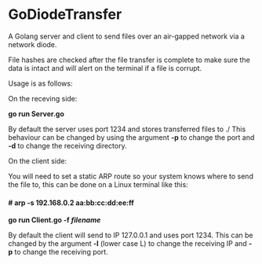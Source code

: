 # GoDiodeTransfer
A Golang server and client to send files over an air-gapped network via a network diode.

File hashes are checked after the file transfer is complete to make sure the data is intact and will alert on the terminal if a file is corrupt.

Usage is as follows:


On the receving side:

__go run Server.go__

By default the server uses port 1234 and stores transferred files to ./
This behaviour can be changed by using the argument __-p__ to change the port and __-d__ to change the receiving directory.


On the client side:

You will need to set a static ARP route so your system knows where to send the file to, this can be done on a Linux terminal like this:

#### \# arp -s 192.168.0.2 aa:bb:cc:dd:ee:ff

__go run Client.go -f *filename*__

By default the client will send to IP 127.0.0.1 and uses port 1234.
This can be changed by the argument __-l__ (lower case L) to change the receiving IP and __-p__ to change the receiving port.
